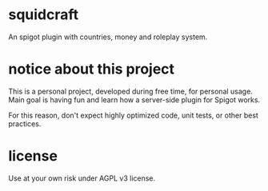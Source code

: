 # squidcraft
An spigot plugin with countries, money and roleplay system.

# notice about this project
This is a personal project, developed during free time, for personal usage. Main goal is having fun and learn how a server-side plugin for Spigot works.

For this reason, don't expect highly optimized code, unit tests, or other best practices.

# license

Use at your own risk under AGPL v3 license.
